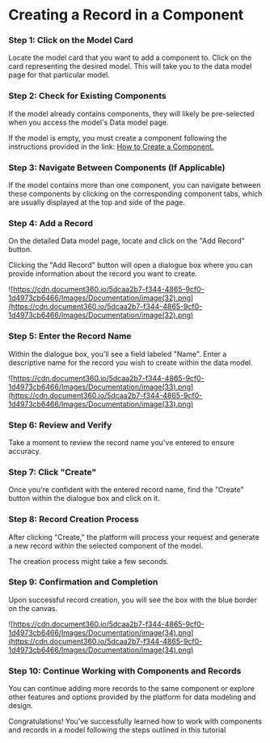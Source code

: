 # Creating a Record in a Component

### **Step 1: Click on the Model Card**

Locate the model card that you want to add a component to. Click on the card representing the desired model. This will take you to the data model page for that particular model.

### **Step 2: Check for Existing Components**

If the model already contains components, they will likely be pre-selected when you access the model's Data model page.

If the model is empty, you must create a component following the instructions provided in the link: [How to Create a Component.](https://www.notion.so/v1/docs/how-to-create-a-component)

### **Step 3: Navigate Between Components (If Applicable)**

If the model contains more than one component, you can navigate between these components by clicking on the corresponding component tabs, which are usually displayed at the top and side of the page.

### **Step 4: Add a Record**

On the detailed Data model page, locate and click on the "Add Record" button.

Clicking the "Add Record" button will open a dialogue box where you can provide information about the record you want to create.

![https://cdn.document360.io/5dcaa2b7-f344-4865-9cf0-1d4973cb6466/Images/Documentation/image(32).png](https://cdn.document360.io/5dcaa2b7-f344-4865-9cf0-1d4973cb6466/Images/Documentation/image(32).png)

### **Step 5: Enter the Record Name**

Within the dialogue box, you'll see a field labeled "Name". Enter a descriptive name for the record you wish to create within the data model.

![https://cdn.document360.io/5dcaa2b7-f344-4865-9cf0-1d4973cb6466/Images/Documentation/image(33).png](https://cdn.document360.io/5dcaa2b7-f344-4865-9cf0-1d4973cb6466/Images/Documentation/image(33).png)

### **Step 6: Review and Verify**

Take a moment to review the record name you've entered to ensure accuracy.

### **Step 7: Click "Create"**

Once you're confident with the entered record name, find the "Create" button within the dialogue box and click on it.

### **Step 8: Record Creation Process**

After clicking "Create," the platform will process your request and generate a new record within the selected component of the model.

The creation process might take a few seconds.

### **Step 9: Confirmation and Completion**

Upon successful record creation, you will see the box with the blue border on the canvas.

![https://cdn.document360.io/5dcaa2b7-f344-4865-9cf0-1d4973cb6466/Images/Documentation/image(34).png](https://cdn.document360.io/5dcaa2b7-f344-4865-9cf0-1d4973cb6466/Images/Documentation/image(34).png)

### **Step 10: Continue Working with Components and Records**

You can continue adding more records to the same component or explore other features and options provided by the platform for data modeling and design.

Congratulations! You've successfully learned how to work with components and records in a model following the steps outlined in this tutorial